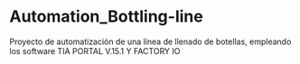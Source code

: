# Automation_Bottling-line
Proyecto de automatización de una línea de llenado de botellas, empleando los software TIA PORTAL V.15.1 Y FACTORY IO
